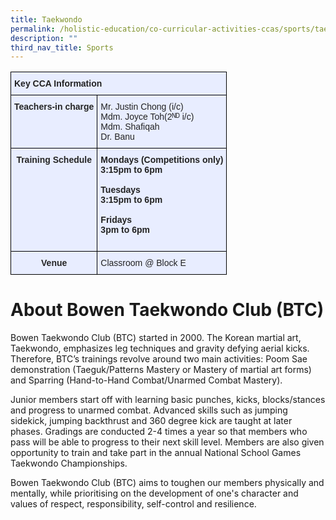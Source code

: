 ```yaml
---
title: Taekwondo
permalink: /holistic-education/co-curricular-activities-ccas/sports/taekwondo/
description: ""
third_nav_title: Sports
---
```

<style type="text/css">
.tg  {border-collapse:collapse;border-spacing:0;}
.tg td{border-color:black;border-style:solid;border-width:1px;font-family:Arial, sans-serif;font-size:14px;
  overflow:hidden;padding:10px 5px;word-break:normal;}
.tg th{border-color:black;border-style:solid;border-width:1px;font-family:Arial, sans-serif;font-size:14px;
  font-weight:normal;overflow:hidden;padding:10px 5px;word-break:normal;}
.tg .tg-qrg6{background-color:#E8EDFF;color:#252525;font-weight:bold;text-align:center;vertical-align:top}
.tg .tg-vqm8{background-color:#E8EDFF;color:#222;text-align:left;vertical-align:top}
.tg .tg-u05r{background-color:#E8EDFF;color:#222;font-weight:bold;text-align:left;vertical-align:top}
.tg .tg-lr6o{background-color:#E8EDFF;color:#222;text-align:left;vertical-align:middle}
</style>
<table class="tg">
<thead>
  <tr>
    <th class="tg-u05r" colspan="2">Key CCA Information</th>
  </tr>
</thead>
<tbody>
  <tr>
    <td class="tg-qrg6"><span style="color:#252525">Teachers-in charge</span></td>
    <td class="tg-vqm8"><span style="color:#222">Mr. Justin Chong (i/c)</span><br><span style="color:#222">Mdm. Joyce Toh(2ᴺᴰ i/c)</span><br><span style="color:#222">Mdm. Shafiqah</span><br><span style="color:#222">Dr. Banu</span><br></td>
  </tr>
  <tr>
    <td class="tg-qrg6"><span style="color:#252525">Training Schedule</span></td>
    <td class="tg-u05r">Mondays (Competitions only)<br><span style="color:#222">3:15pm to 6pm</span><br><br>Tuesdays<br><span style="color:#222">3:15pm to 6pm</span><br><br>Fridays<br><span style="color:#222">3pm to 6pm</span><br><br></td>
  </tr>
  <tr>
    <td class="tg-qrg6"><span style="color:#252525">Venue</span><span style="color:#222"> </span></td>
    <td class="tg-lr6o"><span style="color:#222">Classroom @ Block E</span></td>
  </tr>
</tbody>
</table>

# About Bowen Taekwondo Club (BTC)

Bowen Taekwondo Club (BTC) started in 2000. The Korean martial art, Taekwondo, emphasizes leg techniques and gravity defying aerial kicks. Therefore, BTC’s trainings revolve around two main activities: Poom Sae demonstration (Taeguk/Patterns Mastery or Mastery of martial art forms) and Sparring (Hand-to-Hand Combat/Unarmed Combat Mastery). 

Junior members start off with learning basic punches, kicks, blocks/stances and progress to unarmed combat. Advanced skills such as jumping sidekick, jumping backthrust and 360 degree kick are taught at later phases. Gradings are conducted 2-4 times a year so that members who pass will be able to progress to their next skill level. Members are also given opportunity to train and take part in the annual National School Games Taekwondo Championships. 

Bowen Taekwondo Club (BTC) aims to toughen our members physically and mentally, while prioritising on the development of one's character and values of respect, responsibility, self-control and resilience. 

